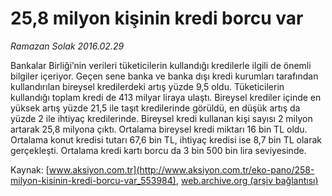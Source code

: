 # 25,8 milyon kişinin kredi borcu var

*Ramazan Solak 2016.02.29*

<div class="pNewsDetailMainContent ctx_content" itemprop="articleBody">
 <p>
  Bankalar Birliği’nin verileri tüketicilerin kullandığı kredilerle ilgili de önemli bilgiler içeriyor. Geçen sene banka ve banka dışı kredi kurumları tarafından kullandırılan bireysel kredilerdeki artış yüzde 9,5 oldu. Tüketicilerin kullandığı toplam kredi de 413 milyar liraya ulaştı. Bireysel krediler içinde en yüksek artış yüzde 21,5 ile taşıt kredilerinde görüldü, en düşük artış da yüzde 2 ile ihtiyaç kredilerinde. Bireysel kredi kullanan kişi sayısı 2 milyon artarak 25,8 milyona çıktı. Ortalama bireysel kredi miktarı 16 bin TL oldu. Ortalama konut kredisi tutarı 67,6 bin TL, ihtiyaç kredisi ise 8,7 bin TL olarak gerçekleşti. Ortalama kredi kartı borcu da 3 bin 500 bin lira seviyesinde.
 </p>
</div>


Kaynak: [www.aksiyon.com.tr](http://www.aksiyon.com.tr/eko-pano/258-milyon-kisinin-kredi-borcu-var_553984), [web.archive.org (arşiv bağlantısı)](http://web.archive.org/web/20160302095115/http://www.aksiyon.com.tr/eko-pano/258-milyon-kisinin-kredi-borcu-var_553984)
